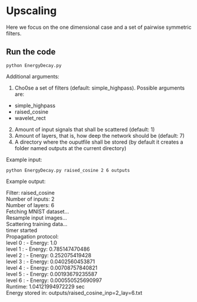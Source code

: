 # Upscaling

Here we focus on the one dimensional case and a set of pairwise symmetric filters. 

## Run the code

`python EnergyDecay.py`

Additional arguments:

1. Cho0se a set of filters (default: simple_highpass). Possible arguments are:
- simple_highpass
- raised_cosine
- wavelet_rect
2. Amount of input signals that shall be scattered (default: 1)
3. Amount of layers, that is, how deep the network should be (default: 7)
4. A directory where the ouputfile shall be stored (by default it creates a folder named outputs at the current directory)

Example input:

`python EnergyDecay.py raised_cosine 2 6 outputs`

Example output:

Filter:  raised_cosine  
Number of inputs:  2  
Number of layers:  6  
Fetching MNIST dataset...  
Resample input images...  
Scattering training data...  
timer started    
Propagation protocol:  
level  0 : - Energy: 1.0  
level  1 : - Energy: 0.785147470486  
level  2 : - Energy: 0.252075419428  
level  3 : - Energy: 0.0402560453871  
level  4 : - Energy: 0.00708757840821  
level  5 : - Energy: 0.00193679235587  
level  6 : - Energy: 0.000550525690997  
Runtime:  1.04121994972229 sec  
Energy stored in:  outputs/raised_cosine_inp=2_lay=6.txt
